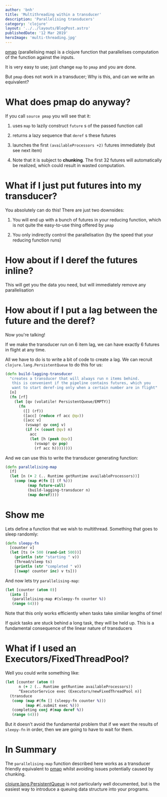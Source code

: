```yaml
---
author: 'bnh'
title: 'Multithreading within a transducer'
description: 'Parallelising transducers'
category: 'clojure'
layout: '../../layouts/BlogPost.astro'
publishedDate: '12 Mar 2019'
heroImage: 'multi-threading.jpg'
---
```


[pmap](https://clojure.github.io/clojure/clojure.core-api.html#clojure.core/pmap)
(parallelising map) is a clojure function that parallelises computation
of the function against the inputs.

It is very easy to use; just change `map` to `pmap` and you are done.

But `pmap` does not work in a transducer; Why is this, and can we write
an equivalent?

# What does pmap do anyway?

If you call `source pmap` you will see that it:

1.  uses `map` to lazily construct `future` s of the passed function
    call

2.  returns a lazy sequence that `deref` s these futures

3.  launches the first `(availableProcessors +2)` futures immediately
    (but see next item)

4.  Note that it is subject to **chunking**. The first 32 futures will
    automatically be realized, which could result in wasted computation.

# What if I just put futures into my transducer?

You absolutely can do this! There are just two downsides:

1.  You will end up with a bunch of futures in your reducing function,
    which is not quite the easy-to-use thing offered by `pmap`

2.  You only indirectly control the parallelisation (by the speed that
    your reducing function runs)

# How about if I deref the futures inline?

This will get you the data you need, but will immediately remove any
parallelisation

# How about if I put a lag between the future and the deref?

Now you're talking!

If we make the transducer run on 6 item lag, we can have exactly 6
futures in flight at any time.

All we have to do is to write a bit of code to create a lag. We can
recruit `clojure.lang.PersistentQueue` to do this for us:

```clojure
(defn build-lagging-transducer
  "creates a transducer that will always run n items behind.
   this is convenient if the pipeline contains futures, which you
   want to start deref-ing only when a certain number are in flight"
  [n]
  (fn [rf]
    (let [qv (volatile! PersistentQueue/EMPTY)]
      (fn
        ([] (rf))
        ([acc] (reduce rf acc @qv))
        ([acc v]
         (vswap! qv conj v)
         (if (< (count @qv) n)
           acc
           (let [h (peek @qv)]
             (vswap! qv pop)
             (rf acc h))))))))
```

And we can use this to write the transducer generating function:

```clojure
(defn parallelising-map
  [f]
  (let [n (+ 2 (.. Runtime getRuntime availableProcessors))]
    (comp (map #(fn [] (f %)))
          (map future-call)
          (build-lagging-transducer n)
          (map deref))))
```

# Show me

Lets define a function that we wish to multithread. Something that goes
to sleep randomly:

```clojure
(defn sleepy-fn
  [counter v]
  (let [ts (+ 500 (rand-int 500))]
    (println (str "starting " v))
    (Thread/sleep ts)
    (println (str "completed " v))
    [(swap! counter inc) v ts]))
```

And now lets try `parallelising-map`:

```clojure
(let [counter (atom 0)]
  (into []
   (parallelising-map #(sleepy-fn counter %))
   (range 64)))
```

Note that this only works efficiently when tasks take similiar lengths
of time!

If quick tasks are stuck behind a long task, they will be held up. This
is a fundamental consequence of the linear nature of transducers

# What if I used an Executors/FixedThreadPool?

Well you could write something like:

```clojure
(let [counter (atom 0)
      n (+ 2 (.. Runtime getRuntime availableProcessors))
      ^ExecutorService exec (Executors/newFixedThreadPool n)]
  (transduce
   (comp (map #(fn [] (sleepy-fn counter %)))
         (map #(.submit exec %)))
   (completing conj #(map deref %))
   (range 64)))
```

But it doesn't avoid the fundamental problem that if we want the results
of `sleepy-fn` in order, then we are going to have to wait for them.

# In Summary

The `parallelising-map` function described here works as a transducer
friendly equivalent to
[pmap](https://clojure.github.io/clojure/clojure.core-api.html#clojure.core/pmap)
whilst avoiding issues potentially caused by chunking.

[clojure.lang.PersistentQueue](https://github.com/clojure/clojure/blob/master/src/jvm/clojure/lang/PersistentQueue.java)
is not particularly well documented, but is the easiest way to introduce
a queuing data structure into your programs.
